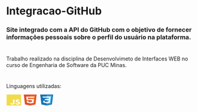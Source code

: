 # Integracao-GitHub
### Site integrado com a API do GitHub com o objetivo de fornecer informações pessoais sobre o perfil do usuário na plataforma.

#

Trabalho realizado na disciplina de Desenvolvimeto de Interfaces WEB no curso de Engenharia de Software da PUC Minas.

#

Linguagens utilizadas: </br>

<img align="center" alt="JS" height="30" width="40" src="https://raw.githubusercontent.com/devicons/devicon/master/icons/javascript/javascript-plain.svg">
<img align="center" alt="HTML" height="30" width="40" src="https://raw.githubusercontent.com/devicons/devicon/master/icons/html5/html5-original.svg">
<img align="center" alt="CSS" height="30" width="40" src="https://raw.githubusercontent.com/devicons/devicon/master/icons/css3/css3-original.svg">

#


